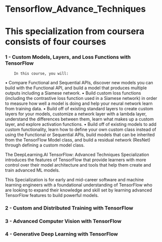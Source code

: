 # Tensorflow_Advance_Techniques 
# This specialization from coursera consists of four courses 
### 1 - Custom Models, Layers, and Loss Functions with TensorFlow
        In this course, you will:

• Compare Functional and Sequential APIs, discover new models you can build with the Functional API, and build a model that produces multiple outputs including a Siamese network.
• Build custom loss functions (including the contrastive loss function used in a Siamese network) in order to measure how well a model is doing and help your neural network learn from training data. 
• Build off of existing standard layers to create custom layers for your models, customize a network layer with a lambda layer, understand the differences between them, learn what makes up a custom layer, and explore activation functions. 
• Build off of existing models to add custom functionality, learn how to define your own custom class instead of using the Functional or Sequential APIs, build models that can be inherited from the TensorFlow Model class, and build a residual network (ResNet) through defining a custom model class. 


The DeepLearning.AI TensorFlow: Advanced Techniques Specialization introduces the features of TensorFlow that provide learners with more control over their model architecture and tools that help them create and train advanced ML models.  

This Specialization is for early and mid-career software and machine learning engineers with a foundational understanding of TensorFlow who are looking to expand their knowledge and skill set by learning advanced TensorFlow features to build powerful models.
### 2 - Custom and Distributed Training with TensorFlow
### 3 - Advanced Computer Vision with TensorFlow
### 4 - Generative Deep Learning with TensorFlow
